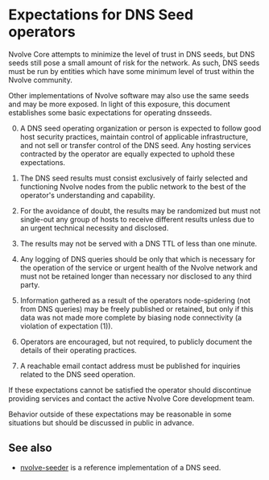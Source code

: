 Expectations for DNS Seed operators
====================================

Nvolve Core attempts to minimize the level of trust in DNS seeds,
but DNS seeds still pose a small amount of risk for the network.
As such, DNS seeds must be run by entities which have some minimum
level of trust within the Nvolve community.

Other implementations of Nvolve software may also use the same
seeds and may be more exposed. In light of this exposure, this
document establishes some basic expectations for operating dnsseeds.

0. A DNS seed operating organization or person is expected to follow good
host security practices, maintain control of applicable infrastructure,
and not sell or transfer control of the DNS seed. Any hosting services
contracted by the operator are equally expected to uphold these expectations.

1. The DNS seed results must consist exclusively of fairly selected and
functioning Nvolve nodes from the public network to the best of the
operator's understanding and capability.

2. For the avoidance of doubt, the results may be randomized but must not
single-out any group of hosts to receive different results unless due to an
urgent technical necessity and disclosed.

3. The results may not be served with a DNS TTL of less than one minute.

4. Any logging of DNS queries should be only that which is necessary
for the operation of the service or urgent health of the Nvolve
network and must not be retained longer than necessary nor disclosed
to any third party.

5. Information gathered as a result of the operators node-spidering
(not from DNS queries) may be freely published or retained, but only
if this data was not made more complete by biasing node connectivity
(a violation of expectation (1)).

6. Operators are encouraged, but not required, to publicly document the
details of their operating practices.

7. A reachable email contact address must be published for inquiries
related to the DNS seed operation.

If these expectations cannot be satisfied the operator should
discontinue providing services and contact the active Nvolve
Core development team.

Behavior outside of these expectations may be reasonable in some
situations but should be discussed in public in advance.

See also
----------
- [nvolve-seeder](https://github.com/nightlynvolve/nvolve-seeder) is a reference implementation of a DNS seed.
